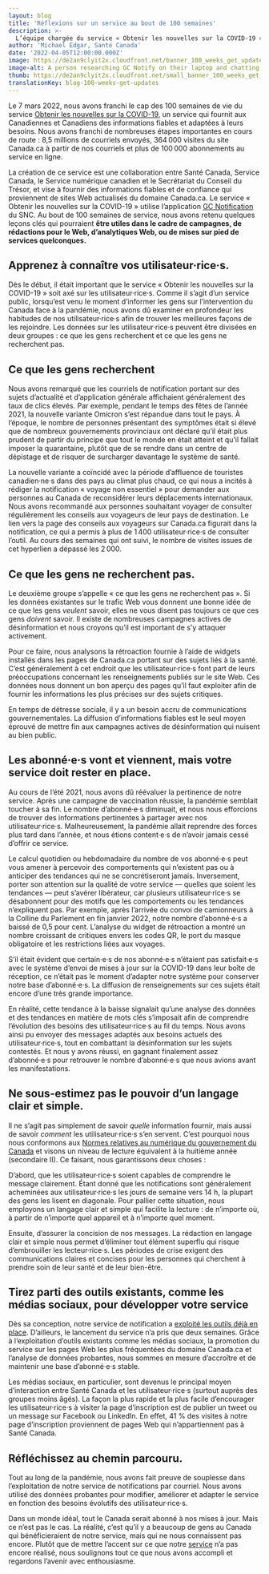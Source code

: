 ```yaml
---
layout: blog
title: 'Réflexions sur un service au bout de 100 semaines'
description: >-
  L’équipe chargée du service « Obtenir les nouvelles sur la COVID-19 » réfléchit sur ses 100 semaines de vie.
author: 'Michael Edgar, Santé Canada'
date: '2022-04-05T12:00:00.000Z'
image: https://de2an9clyit2x.cloudfront.net/banner_100_weeks_get_updates_fr_698bacce89.jpg
image-alt: A person researching GC Notify on their laptop and chatting on the phone with their manager about the tool.
thumb: https://de2an9clyit2x.cloudfront.net/small_banner_100_weeks_get_updates_fr_698bacce89.jpg
translationKey: blog-100-weeks-get-updates
---
```

Le 7 mars 2022, nous avons franchi le cap des 100 semaines de vie du service [Obtenir les nouvelles sur la COVID-19](https://www.canada.ca/fr/service-web-gere/obtenez-nouvelles-covid-19.html), un service qui fournit aux Canadiennes et Canadiens des informations fiables et adaptées à leurs besoins. Nous avons franchi de nombreuses étapes importantes en cours de route : 8,5 millions de courriels envoyés, 364 000 visites du site Canada.ca à partir de nos courriels et plus de 100 000 abonnements au service en ligne.

La création de ce service est une collaboration entre Santé Canada, Service Canada, le Service numérique canadien et le Secrétariat du Conseil du Trésor, et vise à fournir des informations fiables et de confiance qui proviennent de sites Web actualisés du domaine Canada.ca. Le service « Obtenir les nouvelles sur la COVID-19 » utilise l’application [GC Notification](https://notification.canada.ca) du SNC. Au bout de 100 semaines de service, nous avons retenu quelques leçons clés qui pourraient **être utiles dans le cadre de campagnes, de rédactions pour le Web, d’analytiques Web, ou de mises sur pied de services quelconques.** 

## Apprenez à connaître vos utilisateur·rice·s. 

Dès le début, il était important que le service « Obtenir les nouvelles sur la COVID-19 » soit axé sur les utilisateur·rice·s. Comme il s’agit d’un service public, lorsqu’est venu le moment d’informer les gens sur l’intervention du Canada face à la pandémie, nous avons dû examiner en profondeur les habitudes de nos utilisateur·rice·s afin de trouver les meilleures façons de les rejoindre. Les données sur les utilisateur·rice·s peuvent être divisées en deux groupes : ce que les gens recherchent et ce que les gens ne recherchent pas.

## Ce que les gens recherchent


Nous avons remarqué que les courriels de notification portant sur des sujets d’actualité et d’application générale affichaient généralement des taux de clics élevés. Par exemple, pendant le temps des fêtes de l’année 2021, la nouvelle variante Omicron s’est répandue dans tout le pays. À l’époque, le nombre de personnes présentant des symptômes était si élevé que de nombreux gouvernements provinciaux ont déclaré qu’il était plus prudent de partir du principe que tout le monde en était atteint et qu’il fallait imposer la quarantaine, plutôt que de se rendre dans un centre de dépistage et de risquer de surcharger davantage le système de santé. 

La nouvelle variante a coïncidé avec la période d’affluence de touristes canadien·ne·s dans des pays au climat plus chaud, ce qui nous a incités à rédiger la notification « voyage non essentiel » pour demander aux personnes au Canada de reconsidérer leurs déplacements internationaux. Nous avons recommandé aux personnes souhaitant voyager de consulter régulièrement les conseils aux voyageurs de leur pays de destination. Le lien vers la page des conseils aux voyageurs sur Canada.ca figurait dans la notification, ce qui a permis à plus de 1 400 utilisateur·rice·s de consulter l’outil. Au cours des semaines qui ont suivi, le nombre de visites issues de cet hyperlien a dépassé les 2 000.

## Ce que les gens ne recherchent pas.

Le deuxième groupe s’appelle « ce que les gens ne recherchent pas ». Si les données existantes sur le trafic Web vous donnent une bonne idée de ce que les gens *veulent* savoir, elles ne vous disent pas toujours ce que ces gens *doivent* savoir. Il existe de nombreuses campagnes actives de désinformation et nous croyons qu’il est important de s’y attaquer activement. 

Pour ce faire, nous analysons la rétroaction fournie à l’aide de widgets installés dans les pages de Canada.ca portant sur des sujets liés à la santé. C’est généralement à cet endroit que les utilisateur·rice·s font part de leurs préoccupations concernant les renseignements publiés sur le site Web. Ces données nous donnent un bon aperçu des pages qu’il faut exploiter afin de fournir les informations les plus précises sur des sujets critiques. 

En temps de détresse sociale, il y a un besoin accru de communications gouvernementales. La diffusion d’informations fiables est le seul moyen éprouvé de mettre fin aux campagnes actives de désinformation qui nuisent au bien public. 

## Les abonné·e·s vont et viennent, mais votre service doit rester en place.

Au cours de l’été 2021, nous avons dû réévaluer la pertinence de notre service. Après une campagne de vaccination réussie, la pandémie semblait toucher à sa fin. Le nombre d’abonné·e·s diminuait, et nous nous efforcions de trouver des informations pertinentes à partager avec nos utilisateur·rice·s. Malheureusement, la pandémie allait reprendre des forces plus tard dans l’année, et nous étions content·e·s de n’avoir jamais cessé d’offrir ce service. 

Le calcul quotidien ou hebdomadaire du nombre de vos abonné·e·s peut vous amener à percevoir des comportements qui n’existent pas ou à anticiper des tendances qui ne se concrétiseront jamais. Inversement, porter son attention sur la qualité de votre service — quelles que soient les tendances — peut s’avérer libérateur, car plusieurs utilisateur·rice·s se désabonnent pour des motifs que les comportements ou les tendances n’expliquent pas. Par exemple, après l’arrivée du convoi de camionneurs à la Colline du Parlement en fin janvier 2022, notre nombre d’abonné·e·s a baissé de 0,5 pour cent. L’analyse du widget de rétroaction a montré un nombre croissant de critiques envers les codes QR, le port du masque obligatoire et les restrictions liées aux voyages. 

S’il était évident que certain·e·s de nos abonné·e·s n’étaient pas satisfait·e·s avec le système d’envoi de mises à jour sur la COVID-19 dans leur boîte de réception, ce n’était pas le moment d’adapter notre système pour conserver notre base d’abonné·e·s. La diffusion de renseignements sur ces sujets était encore d’une très grande importance.

En réalité, cette tendance à la baisse signalait qu’une analyse des données et des tendances en matière de mots clés s’imposait afin de comprendre l’évolution des besoins des utilisateur·rice·s au fil du temps. Nous avons ainsi pu envoyer des messages adaptés aux besoins actuels des utilisateur·rice·s, tout en combattant la désinformation sur les sujets contestés. Et nous y avons réussi, en gagnant finalement assez d’abonné·e·s pour retrouver le nombre d’abonné·e·s que nous avions avant les manifestations. 


## Ne sous-estimez pas le pouvoir d’un langage clair et simple. 

Il ne s’agit pas simplement de savoir *quelle* information fournir, mais aussi de savoir *comment* les utilisateur·rice·s s’en servent. C’est pourquoi nous nous conformons aux [Normes relatives au numérique du gouvernement du Canada](https://www.canada.ca/en/government/system/digital-government/government-canada-digital-standards.html) et visons un niveau de lecture équivalent à la huitième année (secondaire II). Ce faisant, nous garantissons deux choses : 

D’abord, que les utilisateur·rice·s soient capables de comprendre le message clairement. Étant donné que les notifications sont généralement acheminées aux utilisateur·rice·s les jours de semaine vers 14 h, la plupart des gens les lisent en diagonale. Pour pallier cette situation, nous employons un langage clair et simple qui facilite la lecture : de n’importe où, à partir de n’importe quel appareil et à n’importe quel moment.

Ensuite, d’assurer la concision de nos messages. La rédaction en langage clair et simple nous permet d’éliminer tout élément superflu qui risque d’embrouiller les lecteur·rice·s. Les périodes de crise exigent des communications claires et concises pour les personnes qui cherchent à prendre soin de leur santé et de leur bien-être.

## Tirez parti des outils existants, comme les médias sociaux, pour développer votre service

Dès sa conception, notre service de notification a [exploité les outils déjà en place](https://numerique.canada.ca/2020/05/13/obtenir-les-nouvelles-sur-la-covid-19-service-de-notification-par-courriel/). D’ailleurs, le lancement du service n’a pris que deux semaines. Grâce à l’exploitation d’outils existants comme les médias sociaux, la promotion du service sur les pages Web les plus fréquentées du domaine Canada.ca et l’analyse de données probantes, nous sommes en mesure d’accroître et de maintenir une base d’abonné·e·s stable. 

Les médias sociaux, en particulier, sont devenus le principal moyen d’interaction entre Santé Canada et les utilisateur·rice·s (surtout auprès des groupes moins âgés). La façon la plus rapide et la plus facile d’encourager les utilisateur·rice·s à visiter la page d’inscription est de publier un tweet ou un message sur Facebook ou LinkedIn. En effet, 41 % des visites à notre page d’inscription proviennent de pages Web qui n’appartiennent pas à Santé Canada.

## Réfléchissez au chemin parcouru.
	
Tout au long de la pandémie, nous avons fait preuve de souplesse dans l’exploitation de notre service de notifications par courriel. Nous avons utilisé des données probantes pour modifier, améliorer et adapter le service en fonction des besoins évolutifs des utilisateur·rice·s. 

Dans un monde idéal, tout le Canada serait abonné à nos mises à jour. Mais ce n’est pas le cas. La réalité, c’est qu’il y a beaucoup de gens au Canada qui bénéficieraient de notre service, mais qui ne nous connaissent pas encore. Plutôt que de mettre l’accent sur ce que notre [service](https://www.canada.ca/fr/service-web-gere/obtenez-nouvelles-covid-19.html) n’a pas encore réalisé, nous soulignons tout ce que nous avons accompli et regardons l’avenir avec enthousiasme. 


